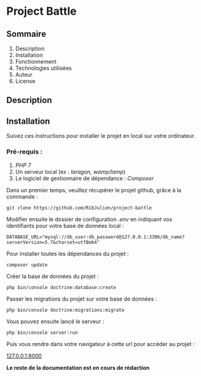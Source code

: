 
# Project Battle

## Sommaire

1. Description
2. Installation
3. Fonctionnement
4. Technologies utilisées
5.  Auteur
6. License

## Description

## Installation

Suivez ces instructions pour installer le projet en local sur votre ordinateur.

### Pré-requis :
1. _PHP 7_
2. Un serveur local (ex : _laragon, wamp/lamp_)
3. Le logiciel de gestionnaire de dépendance : _Composer_

Dans un premier temps, veuillez récupérer le projet github, grâce à la commande :

``git clone https://github.com/RibJulien/project-battle ``

Modifier ensuite le dossier de configuration _.env_ en indiquant vos identifiants pour votre base de données local :

``DATABASE_URL="mysql://db_user:db_password@127.0.0.1:3306/db_name?serverVersion=5.7&charset=utf8mb4"``

Pour installer toutes les dépendances du projet :

``composer update``

Créer la base de données du projet :

``php bin/console doctrine:database:create``

Passer les migrations du projet sur votre base de données :

``php bin/console doctrine:migrations:migrate``

Vous pouvez ensuite lancé le serveur :

``php bin/console server:run``

Puis vous rendre dans votre navigateur à cette url pour accéder au projet :

[127.0.0.1:8000](127.0.0.1:8000)

**Le reste de la documentation est en cours de rédaction**



